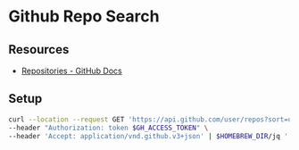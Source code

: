 # Github Repo Search

Resources
---

- [Repositories - GitHub Docs][1]

<!-- Links -->
[1]:
https://docs.github.com/en/rest/reference/repos#list-repositories-for-the-authenticated-user


Setup
---

```bash
curl --location --request GET 'https://api.github.com/user/repos?sort=updated&per_page=15' \
--header "Authorization: token $GH_ACCESS_TOKEN" \
--header 'Accept: application/vnd.github.v3+json' | $HOMEBREW_DIR/jq '. | map({uid: .name, title: .name, subtitle: .owner.login, arg: .html_url }) | { items: . }'
```
